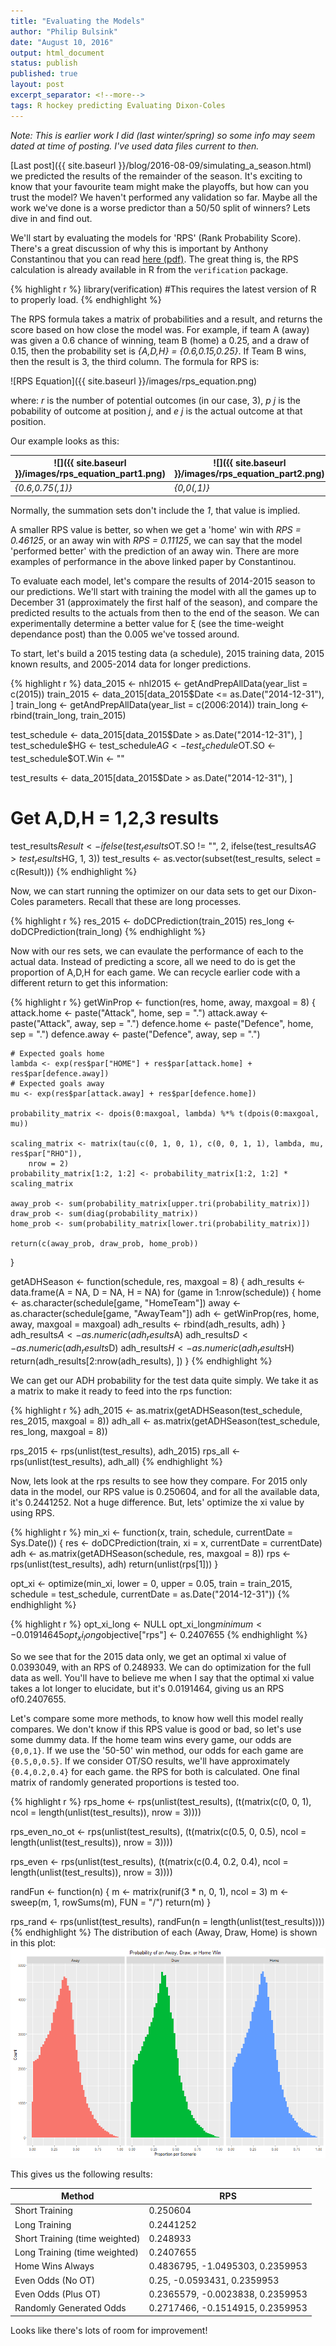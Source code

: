 ```yaml
---
title: "Evaluating the Models"
author: "Philip Bulsink"
date: "August 10, 2016"
output: html_document
status: publish
published: true
layout: post
excerpt_separator: <!--more-->
tags: R hockey predicting Evaluating Dixon-Coles
---
```


 

 
*Note: This is earlier work I did (last winter/spring) so some info may seem dated at time of posting. I've used data files current to then.*
 
[Last post]({{ site.baseurl }}/blog/2016-08-09/simulating_a_season.html) we predicted the results of the remainder of the season. It's exciting to know that your favourite team might make the playoffs, but how can you trust the model? We haven't performed any validation so far. Maybe all the work we've done is a worse predictor than a 50/50 split of winners? Lets dive in and find out.
 
<!--more-->
 
We'll start by evaluating the models for 'RPS' (Rank Probability Score). There's a great discussion of why this is important by Anthony Constantinou that you can read [here (pdf)](http://constantinou.info/downloads/papers/solvingTheProblem.pdf). The great thing is, the RPS calculation is already available in R from the `verification` package.
 

{% highlight r %}
library(verification)  #This requires the latest version of R to properly load.
{% endhighlight %}
 
The RPS formula takes a matrix of probabilities and a result, and returns the score based on how close the model was. For example, if team A (away) was given a 0.6 chance of winning, team B (home) a 0.25, and a draw of 0.15, then the probability set is *{A,D,H} = {0.6,0.15,0.25}*. If Team B wins, then the result is 3, the third column. The formula for RPS is: 
 
![RPS Equation]({{ site.baseurl }}/images/rps_equation.png)
 
where: 
*r* is the number of potential outcomes (in our case, 3), 
*p j* is the pobability of outcome at position *j*, 
and *e j* is the actual outcome at that position. 
 
Our example looks as this:
 
![]({{ site.baseurl }}/images/rps_equation_part1.png) | ![]({{ site.baseurl }}/images/rps_equation_part2.png) | RPS
---|---|---
*{0.6,0.75(,1)}* | *{0,0(,1)}* | *0.46125*
 
Normally, the summation sets don't include the *1*, that value is implied.
 
A smaller RPS value is better, so when we get a 'home' win with *RPS = 0.46125*, or an away win with *RPS = 0.11125*, we can say that the model 'performed better' with the prediction of an away win. There are more examples of performance in the above linked paper by Constantinou. 
 
To evaluate each model, let's compare the results of 2014-2015 season to our predictions. We'll start with training the model with all the games up to December 31 (approximately the first half of the season), and compare the predicted results to the actuals from then to the end of the season. We can experimentally determine a better value for &xi; (see the time-weight dependance post) than the 0.005 we've tossed around. 
 
To start, let's build a 2015 testing data (a schedule), 2015 training data, 2015 known results, and 2005-2014 data for longer predictions.
 

{% highlight r %}
data_2015 <- nhl2015 <- getAndPrepAllData(year_list = c(2015))
train_2015 <- data_2015[data_2015$Date <= as.Date("2014-12-31"), ]
train_long <- getAndPrepAllData(year_list = c(2006:2014))
train_long <- rbind(train_long, train_2015)

test_schedule <- data_2015[data_2015$Date > as.Date("2014-12-31"), ]
test_schedule$HG <- test_schedule$AG <- test_schedule$OT.SO <- test_schedule$OT.Win <- ""

test_results <- data_2015[data_2015$Date > as.Date("2014-12-31"), ]
# Get A,D,H = 1,2,3 results
test_results$Result <- ifelse(test_results$OT.SO != "", 2, ifelse(test_results$AG > 
    test_results$HG, 1, 3))
test_results <- as.vector(subset(test_results, select = c(Result)))
{% endhighlight %}
 
Now, we can start running the optimizer on our data sets to get our Dixon-Coles parameters. Recall that these are long processes. 

{% highlight r %}
res_2015 <- doDCPrediction(train_2015)
res_long <- doDCPrediction(train_long)
{% endhighlight %}
 
Now with our res sets, we can evaulate the performance of each to the actual data. Instead of predicting a score, all we need to do is get the proportion of A,D,H for each game. We can recycle earlier code with a different return to get this information:
 

{% highlight r %}
getWinProp <- function(res, home, away, maxgoal = 8) {
    attack.home <- paste("Attack", home, sep = ".")
    attack.away <- paste("Attack", away, sep = ".")
    defence.home <- paste("Defence", home, sep = ".")
    defence.away <- paste("Defence", away, sep = ".")
    
    # Expected goals home
    lambda <- exp(res$par["HOME"] + res$par[attack.home] + res$par[defence.away])
    # Expected goals away
    mu <- exp(res$par[attack.away] + res$par[defence.home])
    
    probability_matrix <- dpois(0:maxgoal, lambda) %*% t(dpois(0:maxgoal, mu))
    
    scaling_matrix <- matrix(tau(c(0, 1, 0, 1), c(0, 0, 1, 1), lambda, mu, res$par["RHO"]), 
        nrow = 2)
    probability_matrix[1:2, 1:2] <- probability_matrix[1:2, 1:2] * scaling_matrix
    
    away_prob <- sum(probability_matrix[upper.tri(probability_matrix)])
    draw_prob <- sum(diag(probability_matrix))
    home_prob <- sum(probability_matrix[lower.tri(probability_matrix)])
    
    return(c(away_prob, draw_prob, home_prob))
}

getADHSeason <- function(schedule, res, maxgoal = 8) {
    adh_results <- data.frame(A = NA, D = NA, H = NA)
    for (game in 1:nrow(schedule)) {
        home <- as.character(schedule[game, "HomeTeam"])
        away <- as.character(schedule[game, "AwayTeam"])
        adh <- getWinProp(res, home, away, maxgoal = maxgoal)
        adh_results <- rbind(adh_results, adh)
    }
    adh_results$A <- as.numeric(adh_results$A)
    adh_results$D <- as.numeric(adh_results$D)
    adh_results$H <- as.numeric(adh_results$H)
    return(adh_results[2:nrow(adh_results), ])
}
{% endhighlight %}
 
We can get our ADH probability for the test data quite simply. We take it as a matrix to make it ready to feed into the rps function:

{% highlight r %}
adh_2015 <- as.matrix(getADHSeason(test_schedule, res_2015, maxgoal = 8))
adh_all <- as.matrix(getADHSeason(test_schedule, res_long, maxgoal = 8))

rps_2015 <- rps(unlist(test_results), adh_2015)
rps_all <- rps(unlist(test_results), adh_all)
{% endhighlight %}
 
Now, lets look at the rps results to see how they compare. For 2015 only data in the model, our RPS value is 0.250604, and for all the available data, it's 0.2441252. Not a huge difference. But, lets' optimize the xi value by using RPS.
 

{% highlight r %}
min_xi <- function(x, train, schedule, currentDate = Sys.Date()) {
    res <- doDCPrediction(train, xi = x, currentDate = currentDate)
    adh <- as.matrix(getADHSeason(schedule, res, maxgoal = 8))
    rps <- rps(unlist(test_results), adh)
    return(unlist(rps[1]))
}

opt_xi <- optimize(min_xi, lower = 0, upper = 0.05, train = train_2015, schedule = test_schedule, 
    currentDate = as.Date("2014-12-31"))
{% endhighlight %}
 

{% highlight r %}
opt_xi_long <- NULL
opt_xi_long$minimum <- 0.01914645
opt_xi_long$objective["rps"] <- 0.2407655
{% endhighlight %}
 
So we see that for the 2015 data only, we get an optimal xi value of 0.0393049, with an RPS of 0.248933. We can do optimization for the full data as well. You'll have to believe me when I say that the optimal xi value takes a lot longer to elucidate, but it's 0.0191464, giving us an RPS of0.2407655.
 
Let's compare some more methods, to know how well this model really compares. We don't know if this RPS value is good or bad, so let's use some dummy data. If the home team wins every game, our odds are `{0,0,1}`. If we use the '50-50' win method, our odds for each game are `{0.5,0,0.5}`. If we consider OT/SO results, we'll have approximately `{0.4,0.2,0.4}` for each game. the RPS for both is calculated. One final matrix of randomly generated proportions is tested too.
 

{% highlight r %}
rps_home <- rps(unlist(test_results), (t(matrix(c(0, 0, 1), ncol = length(unlist(test_results)), 
    nrow = 3))))

rps_even_no_ot <- rps(unlist(test_results), (t(matrix(c(0.5, 0, 0.5), ncol = length(unlist(test_results)), 
    nrow = 3))))

rps_even <- rps(unlist(test_results), (t(matrix(c(0.4, 0.2, 0.4), ncol = length(unlist(test_results)), 
    nrow = 3))))

randFun <- function(n) {
    m <- matrix(runif(3 * n, 0, 1), ncol = 3)
    m <- sweep(m, 1, rowSums(m), FUN = "/")
    return(m)
}

rps_rand <- rps(unlist(test_results), randFun(n = length(unlist(test_results))))
{% endhighlight %}
The distribution of each (Away, Draw, Home) is shown in this plot:
![plot of chunk random_distributions](/images/random_distributions-1.png)
 
This gives us the following results:
 
Method|RPS
---|---
Short Training|0.250604
Long Training|0.2441252
Short Training (time weighted)|0.248933
Long Training (time weighted)|0.2407655
Home Wins Always|0.4836795, -1.0495303, 0.2359953
Even Odds (No OT)|0.25, -0.0593431, 0.2359953
Even Odds (Plus OT)|0.2365579, -0.0023838, 0.2359953
Randomly Generated Odds|0.2717466, -0.1514915, 0.2359953


Looks like there's lots of room for improvement!
